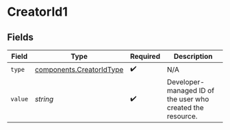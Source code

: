 # CreatorId1


## Fields

| Field                                                                | Type                                                                 | Required                                                             | Description                                                          |
| -------------------------------------------------------------------- | -------------------------------------------------------------------- | -------------------------------------------------------------------- | -------------------------------------------------------------------- |
| `type`                                                               | [components.CreatorIdType](../../models/components/creatoridtype.md) | :heavy_check_mark:                                                   | N/A                                                                  |
| `value`                                                              | *string*                                                             | :heavy_check_mark:                                                   | Developer-managed ID of the user who created the resource.           |
